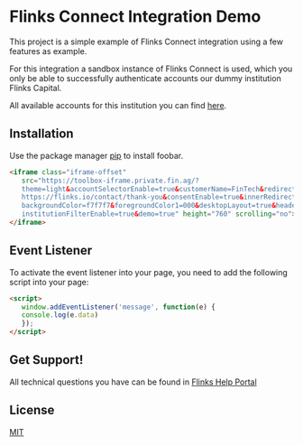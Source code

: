 # Flinks Connect Integration Demo

This project is a simple example of Flinks Connect integration using a few features as example.

For this integration a sandbox instance of Flinks Connect is used, which you only be able to successfully authenticate accounts our dummy institution Flinks Capital.

All available accounts for this institution you can find [here](https://sandbox.flinks.io/Readme/#flinks-capital-dummy-institution).

## Installation

Use the package manager [pip](https://pip.pypa.io/en/stable/) to install foobar.

```html
<iframe class="iframe-offset"
   src="https://toolbox-iframe.private.fin.ag/?
   theme=light&accountSelectorEnable=true&customerName=FinTech&redirectUrl=
   https://flinks.io/contact/thank-you&consentEnable=true&innerRedirect=true&
   backgroundColor=f7f7f7&foregroundColor1=000&desktopLayout=true&headerEnable=false&
   institutionFilterEnable=true&demo=true" height="760" scrolling="no">
</iframe>
```

## Event Listener
To activate the event listener into your page, you need to add the following script into your page:

```html
<script>
   window.addEventListener('message', function(e) {
   console.log(e.data)
   });
</script>
```

## Get Support!
All technical questions you have can be found in [Flinks Help Portal](https://help.flinks.io)

## License
[MIT](https://choosealicense.com/licenses/mit/)
